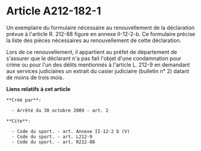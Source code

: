 # Article A212-182-1

Un exemplaire du formulaire nécessaire au renouvellement de la déclaration prévue à l'article R. 212-88 figure en annexe
II-12-2-b. Ce formulaire précise la liste des pièces nécessaires au renouvellement de cette déclaration. 

Lors de ce renouvellement, il appartient au préfet de département de s'assurer que le déclarant n'a pas fait l'objet d'une
condamnation pour crime ou pour l'un des délits mentionnés à l'article L. 212-9 en demandant aux services judiciaires un
extrait du casier judiciaire (bulletin n° 2) datant de moins de trois mois.

**Liens relatifs à cet article**

	**Créé par**:

	  - Arrêté du 30 octobre 2009 - art. 2

	**Cite**:

	  - Code du sport. - art. Annexe II-12-2 b (V)
	  - Code du sport. - art. L212-9
	  - Code du sport. - art. R212-88
